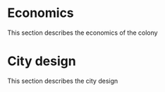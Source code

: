 # Economics

This section describes the economics of the colony

# City design

This section describes the city design
